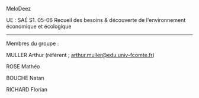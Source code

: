 MeloDeez

UE : SAÉ S1. 05-06 Recueil des besoins & découverte de l'environnement économique et écologique
 - - - - - - - - - - - - - - 
Membres du groupe : 

MULLER Arthur (référent ; arthur.muller@edu.univ-fcomte.fr)

ROSE Mathéo

BOUCHE Natan

RICHARD Florian

